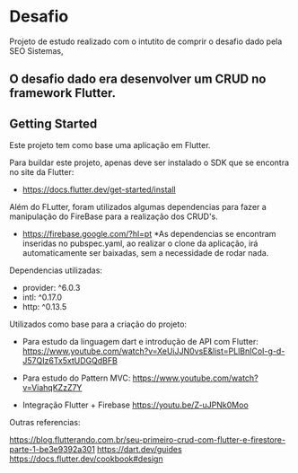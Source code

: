 # Desafio

Projeto de estudo realizado com o intutito de comprir o desafio dado pela SEO Sistemas,

O desafio dado era desenvolver um CRUD no framework Flutter.
------------------------------------------------------------------------------------------------

## Getting Started

Este projeto tem como base uma aplicação em Flutter.

Para buildar este projeto, apenas deve ser instalado o SDK que se encontra no site da Flutter:

- https://docs.flutter.dev/get-started/install

Além do FLutter, foram utilizados algumas dependencias para fazer a manipulação do FireBase para a realização dos CRUD's.

- https://firebase.google.com/?hl=pt
*As dependencias se encontram inseridas no pubspec.yaml, ao realizar o clone da aplicação, irá automaticamente ser baixadas, sem a necessidade de rodar nada.

Dependencias utilizadas:
 - provider: ^6.0.3
 - intl: ^0.17.0
 - http: ^0.13.5

Utilizados como base para a criação do projeto:

- Para estudo da linguagem dart e introdução de API com Flutter:
https://www.youtube.com/watch?v=XeUiJJN0vsE&list=PLlBnICoI-g-d-J57QIz6Tx5xtUDGQdBFB

- Para estudo do Pattern MVC:
https://www.youtube.com/watch?v=ViahqKZzZ7Y

- Integração Flutter + Firebase
https://youtu.be/Z-uJPNk0Moo

Outras referencias:

https://blog.flutterando.com.br/seu-primeiro-crud-com-flutter-e-firestore-parte-1-be3e9392a301
https://dart.dev/guides
https://docs.flutter.dev/cookbook#design
